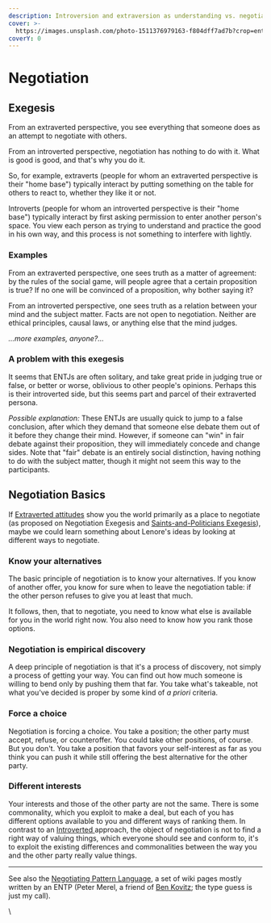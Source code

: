 ```yaml
---
description: Introversion and extraversion as understanding vs. negotiation
cover: >-
  https://images.unsplash.com/photo-1511376979163-f804dff7ad7b?crop=entropy&cs=srgb&fm=jpg&ixid=M3wxOTcwMjR8MHwxfHNlYXJjaHw2fHxuZWdvdGlhdGlvbnxlbnwwfHx8fDE3MzgwMzc4Njh8MA&ixlib=rb-4.0.3&q=85
coverY: 0
---
```


# Negotiation

## Exegesis

From an extraverted perspective, you see everything that someone does as an attempt to negotiate with others.

From an introverted perspective, negotiation has nothing to do with it. What is good is good, and that's why you do it.

So, for example, extraverts (people for whom an extraverted perspective is their "home base") typically interact by putting something on the table for others to react to, whether they like it or not.

Introverts (people for whom an introverted perspective is their "home base") typically interact by first asking permission to enter another person's space. You view each person as trying to understand and practice the good in his own way, and this process is not something to interfere with lightly.

### Examples

From an extraverted perspective, one sees truth as a matter of agreement: by the rules of the social game, will people agree that a certain proposition is true? If no one will be convinced of a proposition, why bother saying it?

From an introverted perspective, one sees truth as a relation between your mind and the subject matter. Facts are not open to negotiation. Neither are ethical principles, causal laws, or anything else that the mind judges.

_...more examples, anyone?..._

### A problem with this exegesis

It seems that ENTJs are often solitary, and take great pride in judging true or false, or better or worse, oblivious to other people's opinions. Perhaps this is their introverted side, but this seems part and parcel of their extraverted persona.

_Possible explanation:_ These ENTJs are usually quick to jump to a false conclusion, after which they demand that someone else debate them out of it before they change their mind. However, if someone can "win" in fair debate against their proposition, they will immediately concede and change sides. Note that "fair" debate is an entirely social distinction, having nothing to do with the subject matter, though it might not seem this way to the participants.

## Negotiation Basics

If [Extraverted attitudes](../../fundamentals/function-attitude/attitude.md) show you the world primarily as a place to negotiate (as proposed on Negotiation Exegesis and [Saints-and-Politicians Exegesis](saints-and-politicians.md)), maybe we could learn something about Lenore's ideas by looking at different ways to negotiate.

### Know your alternatives

The basic principle of negotiation is to know your alternatives. If you know of another offer, you know for sure when to leave the negotiation table: if the other person refuses to give you at least that much.

It follows, then, that to negotiate, you need to know what else is available for you in the world right now. You also need to know how you rank those options.

### Negotiation is empirical discovery

A deep principle of negotiation is that it's a process of discovery, not simply a process of getting your way. You can find out how much someone is willing to bend only by pushing them that far. You take what's takeable, not what you've decided is proper by some kind of _a priori_ criteria.

### Force a choice

Negotiation is forcing a choice. You take a position; the other party must accept, refuse, or counteroffer. You could take other positions, of course. But you don't. You take a position that favors your self-interest as far as you think you can push it while still offering the best alternative for the other party.

### Different interests

Your interests and those of the other party are not the same. There is some commonality, which you exploit to make a deal, but each of you has different options available to you and different ways of ranking them. In contrast to an [Introverted ](../../fundamentals/function-attitude/attitude.md)approach, the object of negotiation is not to find a right way of valuing things, which everyone should see and conform to, it's to exploit the existing differences and commonalities between the way you and the other party really value things.

***

See also the [Negotiating Pattern Language](https://web.archive.org/web/20070330155752/http://www.c2.com/cgi/wiki?NegotiatingPatternLanguage), a set of wiki pages mostly written by an ENTP (Peter Merel, a friend of [Ben Kovitz](https://web.archive.org/web/20070330155752/http://greenlightwiki.com/lenore-exegesis/Ben_Kovitz); the type guess is just my call).

\

